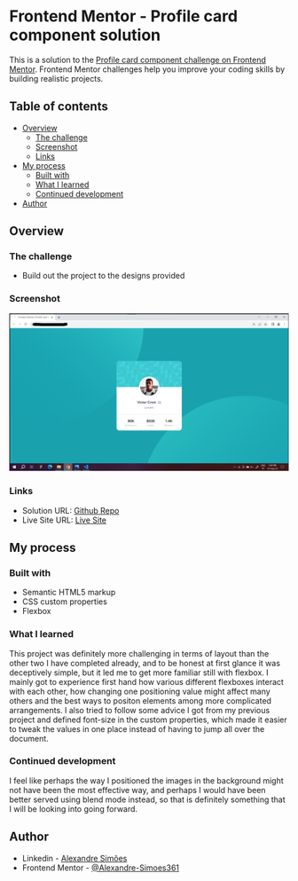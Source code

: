 # Frontend Mentor - Profile card component solution

This is a solution to the [Profile card component challenge on Frontend Mentor](https://www.frontendmentor.io/challenges/profile-card-component-cfArpWshJ). Frontend Mentor challenges help you improve your coding skills by building realistic projects. 

## Table of contents

- [Overview](#overview)
  - [The challenge](#the-challenge)
  - [Screenshot](#screenshot)
  - [Links](#links)
- [My process](#my-process)
  - [Built with](#built-with)
  - [What I learned](#what-i-learned)
  - [Continued development](#continued-development)
- [Author](#author)


## Overview

### The challenge

- Build out the project to the designs provided

### Screenshot

<img src="Images/Screens/Desktop Screenshot.png" alt="Desktop Screenshot" />

### Links

- Solution URL: [Github Repo](https://your-solution-url.com)
- Live Site URL: [Live Site](https://your-live-site-url.com)

## My process

### Built with

- Semantic HTML5 markup
- CSS custom properties
- Flexbox

### What I learned

This project was definitely more challenging in terms of layout than the other two I have completed already, and to be honest at first glance it was deceptively simple, but it led me to get more familiar still with flexbox. I mainly got to experience first hand how various different flexboxes interact with each other, how changing one positioning value might affect many others and the best ways to positon elements among more complicated arrangements. I also tried to follow some advice I got from my previous project and defined font-size in the custom properties, which made it easier to tweak the values in one place instead of having to jump all over the document.

### Continued development

I feel like perhaps the way I positioned the images in the background might not have been the most effective way, and perhaps I would have been better served using blend mode instead, so that is definitely something that I will be looking into going forward.

## Author

- Linkedin - [Alexandre Simões](https://www.linkedin.com/in/alexandre-sim%C3%B5es-21198a223/)
- Frontend Mentor - [@Alexandre-Simoes361](https://www.frontendmentor.io/profile/Alexandre-Simoes361)